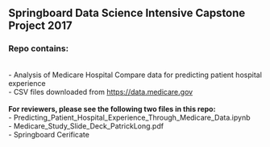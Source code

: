 ## Springboard Data Science Intensive Capstone Project 2017<br>
### Repo contains:
<br> - Analysis of Medicare Hospital Compare data for predicting patient hospital experience
<br> - CSV files downloaded from https://data.medicare.gov <br>
<br><b>For reviewers, please see the following two files in this repo:</b> 
<br> - Predicting_Patient_Hospital_Experience_Through_Medicare_Data.ipynb
<br> - Medicare_Study_Slide_Deck_PatrickLong.pdf
<br> - Springboard Cerificate

